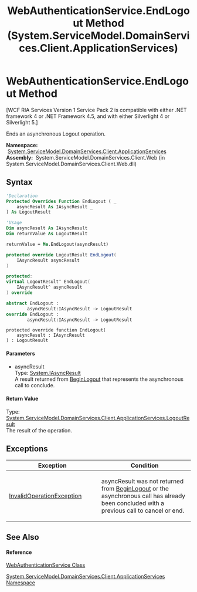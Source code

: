 ﻿---
title: WebAuthenticationService.EndLogout Method  (System.ServiceModel.DomainServices.Client.ApplicationServices)
TOCTitle: EndLogout Method
ms:assetid: M:System.ServiceModel.DomainServices.Client.ApplicationServices.WebAuthenticationService.EndLogout(System.IAsyncResult)
ms:mtpsurl: https://msdn.microsoft.com/en-us/library/system.servicemodel.domainservices.client.applicationservices.webauthenticationservice.endlogout(v=VS.91)
ms:contentKeyID: 28898900
ms.date: 01/27/2012
mtps_version: v=VS.91
f1_keywords:
- System.ServiceModel.DomainServices.Client.ApplicationServices.WebAuthenticationService.EndLogout
dev_langs:
- CSharp
- JScript
- VB
- FSharp
- c++
api_location:
- System.ServiceModel.DomainServices.Client.Web.dll
api_name:
- System.ServiceModel.DomainServices.Client.ApplicationServices.WebAuthenticationService.EndLogout
api_type:
- Managed
topic_type:
- apiref
- kbSyntax
product_family_name: VS
ROBOTS: INDEX,FOLLOW
---

# WebAuthenticationService.EndLogout Method

\[WCF RIA Services Version 1 Service Pack 2 is compatible with either .NET framework 4 or .NET Framework 4.5, and with either Silverlight 4 or Silverlight 5.\]

Ends an asynchronous Logout operation.

**Namespace:**  [System.ServiceModel.DomainServices.Client.ApplicationServices](ff457765\(v=vs.91\).md)  
**Assembly:**  System.ServiceModel.DomainServices.Client.Web (in System.ServiceModel.DomainServices.Client.Web.dll)

## Syntax

``` vb
'Declaration
Protected Overrides Function EndLogout ( _
    asyncResult As IAsyncResult _
) As LogoutResult
```

``` vb
'Usage
Dim asyncResult As IAsyncResult
Dim returnValue As LogoutResult

returnValue = Me.EndLogout(asyncResult)
```

``` csharp
protected override LogoutResult EndLogout(
    IAsyncResult asyncResult
)
```

``` c++
protected:
virtual LogoutResult^ EndLogout(
    IAsyncResult^ asyncResult
) override
```

``` fsharp
abstract EndLogout : 
        asyncResult:IAsyncResult -> LogoutResult 
override EndLogout : 
        asyncResult:IAsyncResult -> LogoutResult 
```

``` jscript
protected override function EndLogout(
    asyncResult : IAsyncResult
) : LogoutResult
```

#### Parameters

  - asyncResult  
    Type: [System.IAsyncResult](https://msdn.microsoft.com/en-us/library/ft8a6455)  
    A result returned from [BeginLogout](https://msdn.microsoft.com/en-us/library/m:system.servicemodel.domainservices.client.applicationservices.webauthenticationservice.beginlogout\(system.asynccallback%2csystem.object\)\(v=VS.91\)) that represents the asynchronous call to conclude.  

#### Return Value

Type: [System.ServiceModel.DomainServices.Client.ApplicationServices.LogoutResult](ff457851\(v=vs.91\).md)  
The result of the operation.  

## Exceptions

<table>
<colgroup>
<col style="width: 50%" />
<col style="width: 50%" />
</colgroup>
<thead>
<tr class="header">
<th>Exception</th>
<th>Condition</th>
</tr>
</thead>
<tbody>
<tr class="odd">
<td><a href="https://msdn.microsoft.com/en-us/library/2asft85a">InvalidOperationException</a></td>
<td><p>asyncResult was not returned from <a href="ff457853(v=vs.91).md">BeginLogout</a> or the asynchronous call has already been concluded with a previous call to cancel or end.</p></td>
</tr>
</tbody>
</table>

## See Also

#### Reference

[WebAuthenticationService Class](ff457928\(v=vs.91\).md)

[System.ServiceModel.DomainServices.Client.ApplicationServices Namespace](ff457765\(v=vs.91\).md)

